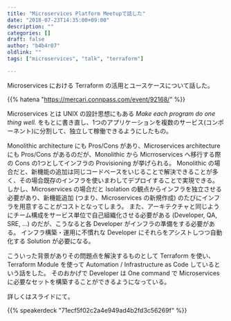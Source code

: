 ```yaml
---
title: "Microservices Platform Meetupで話した"
date: "2018-07-23T14:35:00+09:00"
description: ""
categories: []
draft: false
author: "b4b4r07"
oldlink: ""
tags: ["microservices", "talk", "terraform"]

---
```


<!--
<img src="https://www.terraform.io/assets/images/logo-text-8c3ba8a6.svg">
-->

Microservices における Terraform の活用とユースケースについて話した。

{{% hatena "https://mercari.connpass.com/event/92168/" %}}

Microservices とは UNIX の設計思想にもある *Make each program do one thing well.* をもとに書き直し、1つのアプリケーションを複数のサービス(コンポーネント)に分割して、独立して稼働できるようにしたもの。

Monolithic architecture にも Pros/Cons があり、Microservices architecture にも Pros/Cons があるのだが、Monolithic から Micrroservices へ移行する際の Cons の1つとしてインフラの Provisioning が挙げられる。
Monolithic の場合だと、新機能の追加は同じコードベースをいじることで解決できることが多く、その場合既存のインフラを使いまわしてデプロイすることで実現できる。
しかし、Microservices の場合だと Isolation の観点からインフラを独立させる必要があり、新機能追加 (つまり、Microservices の新規作成) のたびにインフラを用意することがコストとなってしまう。
また、アーキテクチャと同じようにチーム構成をサービス単位で自己組織化させる必要がある (Developer, QA, SRE, ...) のだが、こうなると各 Developer がインフラの準備をする必要がある。
インフラ構築・運用に不慣れな Developer にそれらをアシストしつつ自動化する Solution が必要になる。

こういった背景がありその問題点を解決するものとして Terraform を使い、Terraform Module を使って Automation / Infrastructure as Code しているという話をした。
そのおかげで Developer は One command で Microservices に必要なセットを構築することができるようになっている。

詳しくはスライドにて。

{{% speakerdeck "71ecf5f02c2a4e949ad4b2fd3c56269f" %}}
